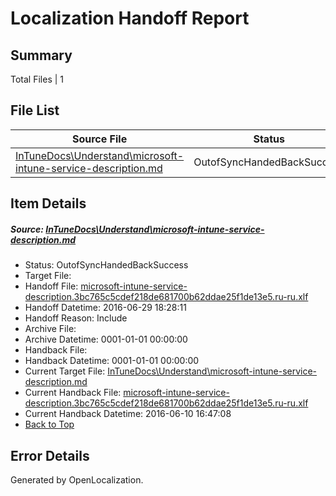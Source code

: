 # <a name='report-top'></a> Localization Handoff Report

## Summary
 Total Files | 1

## File List
 Source File | Status | Details 
 ----------- | ------ | ------- 
 [InTuneDocs\Understand\microsoft-intune-service-description.md](https://github.com/Microsoft/IntuneDocs-pr/blob/4794a22b3bdd1f28e6951b81e8379dc208fffc89/InTuneDocs/Understand/microsoft-intune-service-description.md) | OutofSyncHandedBackSuccess | [Details](#6cab0bacd9157323e342662609de8c9f20550d781251)

## Item Details
##### <a name='6cab0bacd9157323e342662609de8c9f20550d781251'></a> Source: [InTuneDocs\Understand\microsoft-intune-service-description.md](https://github.com/Microsoft/IntuneDocs-pr/blob/4794a22b3bdd1f28e6951b81e8379dc208fffc89/InTuneDocs/Understand/microsoft-intune-service-description.md)
* Status: OutofSyncHandedBackSuccess
* Target File: 
* Handoff File: [microsoft-intune-service-description.3bc765c5cdef218de681700b62ddae25f1de13e5.ru-ru.xlf](https://github.com/Microsoft/EM.handoff/blob/e44679aa10b097c4dd2aef2524185cf3cf8960dc/ol-handoff/Microsoft/IntuneDocs-pr.ru-ru/master/microsoft-intune-service-description.3bc765c5cdef218de681700b62ddae25f1de13e5.ru-ru.xlf)
* Handoff Datetime: 2016-06-29 18:28:11
* Handoff Reason: Include
* Archive File: 
* Archive Datetime: 0001-01-01 00:00:00
* Handback File: 
* Handback Datetime: 0001-01-01 00:00:00
* Current Target File: [InTuneDocs\Understand\microsoft-intune-service-description.md](https://github.com/Microsoft/IntuneDocs-pr.ru-ru/blob/397390e20e13434aa93491a89b7720d64c19a1ca/InTuneDocs/Understand/microsoft-intune-service-description.md)
* Current Handback File: [microsoft-intune-service-description.3bc765c5cdef218de681700b62ddae25f1de13e5.ru-ru.xlf](https://github.com/Microsoft/EM.handback/blob/bbaedac9075cd0b6e53619667765067cad0a5eb4/ol-handback/Microsoft/IntuneDocs-pr.ru-ru/master/microsoft-intune-service-description.3bc765c5cdef218de681700b62ddae25f1de13e5.ru-ru.xlf)
* Current Handback Datetime: 2016-06-10 16:47:08
* [Back to Top](#report-top)


## Error Details

Generated by OpenLocalization.

